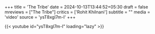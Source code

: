 +++
title = 'The Tribe'
date = 2024-10-13T13:44:52+05:30
draft = false
mreviews = ["The Tribe"]
critics = ['Rohit Khilnani']
subtitle = ""
media = 'video'
source = 'ysT8xgl7m-I'
+++

{{< youtube id="ysT8xgl7m-I" loading="lazy" >}}
